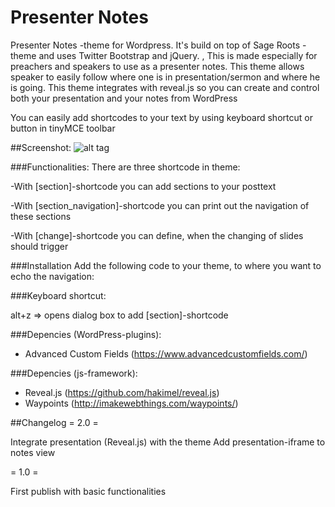# Presenter Notes
Presenter Notes -theme for Wordpress. It's build on top of Sage Roots -theme and uses Twitter Bootstrap and jQuery. , 
This is made especially for preachers and speakers to use as a presenter notes.
This theme allows speaker to easily follow where one is in presentation/sermon and where he is going.
This theme integrates with reveal.js so you can create and control both your presentation and your notes from WordPress 

You can easily add shortcodes to your text by using keyboard shortcut or button in tinyMCE toolbar


##Screenshot:
![alt tag](http://irajala.com/wp-content/screenshot-presentationnotes.png)

###Functionalities:
There are three shortcode in theme: 

-With [section]-shortcode you can add sections to your posttext

-With [section_navigation]-shortcode you can print out the navigation of these sections

-With [change]-shortcode you can define, when the changing of slides should trigger

###Installation
Add the following code to your theme, to where you want to echo the navigation:

<?php echo do_shortcode( "[section_navigation]" ); ?>

###Keyboard shortcut:

alt+z => opens dialog box to add [section]-shortcode

###Depencies (WordPress-plugins):
- Advanced Custom Fields (https://www.advancedcustomfields.com/)

###Depencies (js-framework):
- Reveal.js (https://github.com/hakimel/reveal.js)
- Waypoints (http://imakewebthings.com/waypoints/)

##Changelog
= 2.0 = 

Integrate presentation (Reveal.js) with the theme
Add presentation-iframe to notes view

= 1.0 =
 
First publish with basic functionalities

